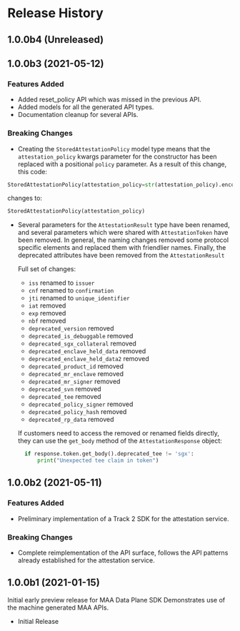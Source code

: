 # Release History

## 1.0.0b4 (Unreleased)


## 1.0.0b3 (2021-05-12)

### Features Added

- Added reset_policy API which was missed in the previous API.
- Added models for all the generated API types.
- Documentation cleanup for several APIs.

### Breaking Changes

- Creating the `StoredAttestationPolicy` model type means that the `attestation_policy`
    kwargs parameter for the constructor has been replaced with a positional `policy` parameter. As a result of this change, this code:

```python
StoredAttestationPolicy(attestation_policy=str(attestation_policy).encode('utf-8')))
```

changes to:

```python
StoredAttestationPolicy(attestation_policy)
```

- Several parameters for the `AttestationResult` type have been renamed, and
    several parameters which were shared with `AttestationToken` have been
    removed. In general, the naming changes removed some protocol specific
    elements and replaced them with friendlier names. Finally, the deprecated
    attributes have been removed from the `AttestationResult`

    Full set of changes:
  - `iss` renamed to `issuer`
  - `cnf` renamed to `confirmation`
  - `jti` renamed to `unique_identifier`
  - `iat` removed
  - `exp` removed
  - `nbf` removed
  - `deprecated_version` removed
  - `deprecated_is_debuggable` removed
  - `deprecated_sgx_collateral` removed
  - `deprecated_enclave_held_data` removed
  - `deprecated_enclave_held_data2` removed
  - `deprecated_product_id` removed
  - `deprecated_mr_enclave` removed
  - `deprecated_mr_signer` removed
  - `deprecated_svn` removed
  - `deprecated_tee` removed
  - `deprecated_policy_signer` removed
  - `deprecated_policy_hash` removed
  - `deprecated_rp_data` removed

  If customers need to access the removed or renamed fields directly, they can
  use the `get_body` method of the `AttestationResponse` object:

  ```python
    if response.token.get_body().deprecated_tee != 'sgx':
        print("Unexpected tee claim in token")
  ```

## 1.0.0b2 (2021-05-11)

### Features Added

- Preliminary implementation of a Track 2 SDK for the attestation service.

### Breaking Changes

- Complete reimplementation of the API surface, follows the API patterns already
established for the attestation service.

## 1.0.0b1 (2021-01-15)

Initial early preview release for MAA Data Plane SDK
Demonstrates use of the machine generated MAA APIs.

- Initial Release
